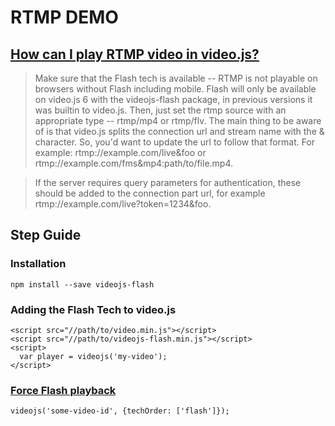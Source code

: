 # RTMP DEMO


## [How can I play RTMP video in video.js?](http://docs.videojs.com/tutorial-faq.html#q-how-can-i-play-rtmp-video-in-videojs)

>Make sure that the Flash tech is available -- RTMP is not playable on browsers without Flash including mobile. Flash will only be available on video.js 6 with the videojs-flash package, in previous versions it was builtin to video.js. Then, just set the rtmp source with an appropriate type -- rtmp/mp4 or rtmp/flv. The main thing to be aware of is that video.js splits the connection url and stream name with the & character. So, you'd want to update the url to follow that format. For example: rtmp://example.com/live&foo or rtmp://example.com/fms&mp4:path/to/file.mp4.

>If the server requires query parameters for authentication, these should be added to the connection part url, for example rtmp://example.com/live?token=1234&foo.

## Step Guide

### Installation

```
npm install --save videojs-flash
```

### Adding the Flash Tech to video.js

```
<script src="//path/to/video.min.js"></script>
<script src="//path/to/videojs-flash.min.js"></script>
<script>
  var player = videojs('my-video');
</script>
```


### [Force Flash playback](https://github.com/videojs/videojs-flash#force-flash-playback)

```
videojs('some-video-id', {techOrder: ['flash']});
```